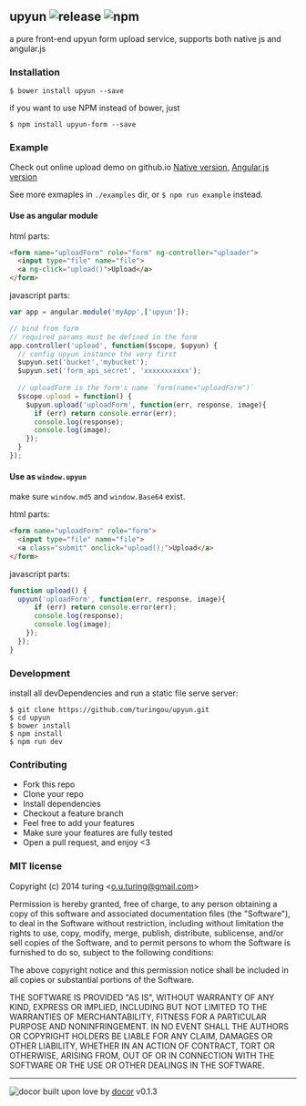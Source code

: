 ## upyun ![release](http://img.shields.io/github/release/turingou/upyun.svg) ![npm](http://img.shields.io/npm/v/upyun-form.svg)

a pure front-end upyun form upload service, supports both native js and angular.js

### Installation
```
$ bower install upyun --save
```
if you want to use NPM instead of bower, just
```
$ npm install upyun-form --save
```

### Example

Check out online upload demo on github.io [Native version](http://turingou.github.io/upyun/), [Angular.js version](http://turingou.github.io/upyun/angular.html)

See more exmaples in `./examples` dir, or `$ npm run example` instead.

#### Use as angular module

html parts:
```html
<form name="uploadForm" role="form" ng-controller="uploader">
  <input type="file" name="file">
  <a ng-click="upload()">Upload</a>
</form>
```

javascript parts:
```javascript
var app = angular.module('myApp',['upyun']);

// bind from form
// required params must be defined in the form
app.controller('upload', function($scope, $upyun) {
  // config upyun instance the very first
  $upyun.set('bucket','mybucket');
  $upyun.set('form_api_secret', 'xxxxxxxxxxx');
  
  // uploadForm is the form's name `form(name="uploadForm")`
  $scope.upload = function() {
    $upyun.upload('uploadForm', function(err, response, image){
      if (err) return console.error(err);
      console.log(response);
      console.log(image);
    });
  }
});
```

#### Use as `window.upyun`

make sure `window.md5` and `window.Base64` exist.

html parts:
```html
<form name="uploadForm" role="form">
  <input type="file" name="file">
  <a class="submit" onclick="upload();">Upload</a>
</form>
```
javascript parts:
```javascript
function upload() {
  upyun('uploadForm', function(err, response, image){
      if (err) return console.error(err);
      console.log(response);
      console.log(image);
    });
  });
}
```

### Development

install all devDependencies and run a static file serve server:
```
$ git clone https://github.com/turingou/upyun.git
$ cd upyun
$ bower install 
$ npm install
$ npm run dev
```

### Contributing
- Fork this repo
- Clone your repo
- Install dependencies
- Checkout a feature branch
- Feel free to add your features
- Make sure your features are fully tested
- Open a pull request, and enjoy <3

### MIT license
Copyright (c) 2014 turing &lt;o.u.turing@gmail.com&gt;

Permission is hereby granted, free of charge, to any person obtaining a copy
of this software and associated documentation files (the &quot;Software&quot;), to deal
in the Software without restriction, including without limitation the rights
to use, copy, modify, merge, publish, distribute, sublicense, and/or sell
copies of the Software, and to permit persons to whom the Software is
furnished to do so, subject to the following conditions:

The above copyright notice and this permission notice shall be included in
all copies or substantial portions of the Software.

THE SOFTWARE IS PROVIDED &quot;AS IS&quot;, WITHOUT WARRANTY OF ANY KIND, EXPRESS OR
IMPLIED, INCLUDING BUT NOT LIMITED TO THE WARRANTIES OF MERCHANTABILITY,
FITNESS FOR A PARTICULAR PURPOSE AND NONINFRINGEMENT. IN NO EVENT SHALL THE
AUTHORS OR COPYRIGHT HOLDERS BE LIABLE FOR ANY CLAIM, DAMAGES OR OTHER
LIABILITY, WHETHER IN AN ACTION OF CONTRACT, TORT OR OTHERWISE, ARISING FROM,
OUT OF OR IN CONNECTION WITH THE SOFTWARE OR THE USE OR OTHER DEALINGS IN
THE SOFTWARE.

---
![docor](https://cdn1.iconfinder.com/data/icons/windows8_icons_iconpharm/26/doctor.png)
built upon love by [docor](https://github.com/turingou/docor.git) v0.1.3